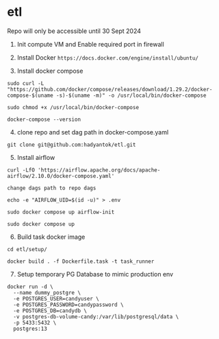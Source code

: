 # etl

Repo will only be accessible until 30 Sept 2024

1. Init compute VM and Enable required port in firewall

2. Install Docker `https://docs.docker.com/engine/install/ubuntu/`

3. Install docker compose

```
sudo curl -L "https://github.com/docker/compose/releases/download/1.29.2/docker-compose-$(uname -s)-$(uname -m)" -o /usr/local/bin/docker-compose

sudo chmod +x /usr/local/bin/docker-compose

docker-compose --version
```

4. clone repo and set dag path in docker-compose.yaml

```
git clone git@github.com:hadyantok/etl.git
```

5. Install airflow

```
curl -LfO 'https://airflow.apache.org/docs/apache-airflow/2.10.0/docker-compose.yaml'

change dags path to repo dags

echo -e "AIRFLOW_UID=$(id -u)" > .env

sudo docker compose up airflow-init

sudo docker compose up
```

6. Build task docker image

```
cd etl/setup/

docker build . -f Dockerfile.task -t task_runner
```

7. Setup temporary PG Database to mimic production env

```
docker run -d \
  --name dummy_postgre \
  -e POSTGRES_USER=candyuser \
  -e POSTGRES_PASSWORD=candypassword \
  -e POSTGRES_DB=candydb \
  -v postgres-db-volume-candy:/var/lib/postgresql/data \
  -p 5433:5432 \
  postgres:13
```
